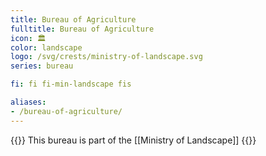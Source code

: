 ```yaml
---
title: Bureau of Agriculture
fulltitle: Bureau of Agriculture
icon: 🏛️
color: landscape
logo: /svg/crests/ministry-of-landscape.svg
series: bureau

fi: fi fi-min-landscape fis

aliases:
- /bureau-of-agriculture/
---
```

{{<note series>}}
 This bureau is part of the [[Ministry of Landscape]]
{{</note>}}